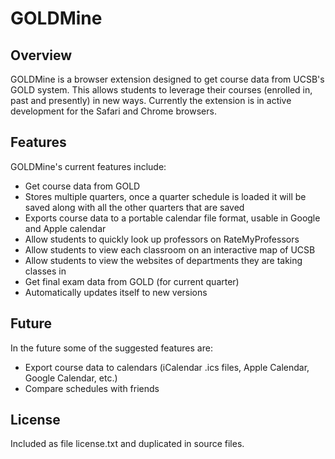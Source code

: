 GOLDMine
========

Overview
--------

GOLDMine is a browser extension designed to get course data from UCSB's GOLD system. This allows students to leverage their courses (enrolled in, past and presently) in new ways. Currently the extension is in active development for the Safari and Chrome browsers.

Features
--------

GOLDMine's current features include:
- Get course data from GOLD
- Stores multiple quarters, once a quarter schedule is loaded it will be saved along with all the other quarters that are saved
- Exports course data to a portable calendar file format, usable in Google and Apple calendar
- Allow students to quickly look up professors on RateMyProfessors
- Allow students to view each classroom on an interactive map of UCSB
- Allow students to view the websites of departments they are taking classes in
- Get final exam data from GOLD (for current quarter)
- Automatically updates itself to new versions

Future
------

In the future some of the suggested features are:
- Export course data to calendars (iCalendar .ics files, Apple Calendar, Google Calendar, etc.)
- Compare schedules with friends

License
-------

Included as file license.txt and duplicated in source files.
